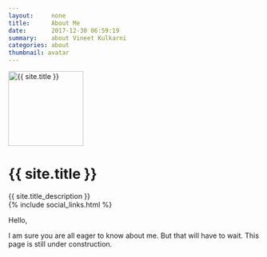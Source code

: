 ```yaml
---
layout:     none
title:      About Me
date:       2017-12-30 06:59:19
summary:    about Vineet Kulkarni
categories: about
thumbnail: avatar
--- 
```


<div class="col-md-12 main content-panel">
<div class="gravatar">
<img src="{{ site.title_image }}" class="img-circle about-image" height="150" width="150" alt="{{ site.title }}" />
</div>
<h1 class="header author-header" itemprop="headline">{{ site.title }}</h1>
<div class="author-text">
{{ site.title_description }}
</div>
{% include social_links.html %}
 </div>
 
 
Hello,

I am sure you are all eager to know about me. But that will have to wait. This page is still under construction.

